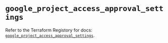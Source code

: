 # `google_project_access_approval_settings`

Refer to the Terraform Registory for docs: [`google_project_access_approval_settings`](https://www.terraform.io/docs/providers/google-beta/r/google_project_access_approval_settings).
